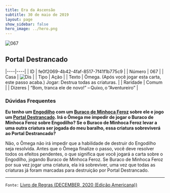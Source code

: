 ```yaml
---
title: Era da Ascensão
subtitle: 30 de maio de 2019
layout: page
show_sidebar: false
hero_image: ../hero.png
---
```


![067](https://cdn.keyforgegame.com/media/card_front/pt/435_067_C3C4P872H7HR_pt.png)

## Portal Destrancado

|----|----|
| ID | fe0f2069-4b42-4faf-8517-7f41f1b775c9 |
| Número | 067 |
| Casa | ![Dis](https://archonarcana.com/images/thumb/e/e8/Dis.png/22px-Dis.png "Dis") |
| Tipo | Ação |
| Texto | Ômega. (Após você jogar esta carta, este passo acaba.) Jogar: Destrua todas as criaturas. |
| Raridade | Comum |
| Dizeres | “Bom, tranca ele de novo!” – Quixo, o ”Aventureiro” |

### Dúvidas Frequentes

**Eu tenho um [Engodilho](/aoa/131) com um [Buraco de Minhoca Feroz](cota/125)
sobre ele e jogo um [Portal Destrancado](/aoa/067). Irá o Ômega
me impedir de jogar o Buraco de Minhoca Feroz sobre Engodilho?
Se o Buraco de Minhoca Feroz levar a uma outra criatura ser jogada do meu baralho,
essa criatura sobreviverá ao Portal Destrancado?**

Não, o Ômega não irá impedir que a habilidade de destruir do Engodilho seja resolvida. Antes que o Ômega
finalize o passo, você deve resolver todos os efeitos pendentes, o que significa que você
jogará a carta sobre o Engodilho, jogando Buraco de Minhoca Feroz. Se Buraco de Minhoca Feroz
por sua vez jogar uma criatura, ela irá sobreviver, uma vez que todas as criaturas já foram
marcadas para destruição por Portal Destrancado.

<hr/>

`Fonte:` [Livro de Regras (DECEMBER, 2020 (Edição Americana))](https://images-cdn.fantasyflightgames.com/filer_public/8c/af/8cafeca4-02c3-4990-bba1-ff9d3aa8f02a/keyforge_rulebook_v14_reduced-compressed.pdf)
